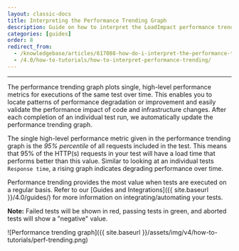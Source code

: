 ```yaml
---
layout: classic-docs
title: Interpreting the Performance Trending Graph
description: Guide on how to interpret the LoadImpact performance trending graphs for your load tests
categories: [guides]
order: 8
redirect_from:
  - /knowledgebase/articles/617088-how-do-i-interpret-the-performance-trend-analysis
  - /4.0/how-to-tutorials/how-to-interpret-performance-trending/
---
```


***

The performance trending graph plots single, high-level performance metrics for executions of the same test over time. This enables you to locate patterns of performance degradation or improvement and easily validate the performance impact of code and infrastructure changes. After each completion of an individual test run, we automatically update the performance trending graph.

The single high-level performance metric given in the performance trending graph is the _95% percentile_ of all requests included in the test. This means that 95% of the HTTP(s) requests in your test will have a load time that performs better than this value. Similar to looking at an individual tests `Response time`, a rising graph indicates degrading performance over time.

Performance trending provides the most value when tests are executed on a regular basis. Refer to our [Guides and Integrations]({{ site.baseurl }}/4.0/guides/) for more information on integrating/automating your tests.

**Note:** Failed tests will be shown in red, passing tests in green, and aborted tests will show a "negative" value.


![Performance trending graph]({{ site.baseurl }}/assets/img/v4/how-to-tutorials/perf-trending.png)
